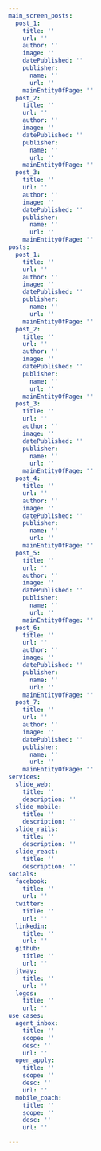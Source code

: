```yaml
---
main_screen_posts:
  post_1:
    title: ''
    url: ''
    author: ''
    image: ''
    datePublished: ''
    publisher:
      name: ''
      url: ''
    mainEntityOfPage: ''
  post_2:
    title: ''
    url: ''
    author: ''
    image: ''
    datePublished: ''
    publisher:
      name: ''
      url: ''
    mainEntityOfPage: ''
  post_3:
    title: ''
    url: ''
    author: ''
    image: ''
    datePublished: ''
    publisher:
      name: ''
      url: ''
    mainEntityOfPage: ''
posts:
  post_1:
    title: ''
    url: ''
    author: ''
    image: ''
    datePublished: ''
    publisher:
      name: ''
      url: ''
    mainEntityOfPage: ''
  post_2:
    title: ''
    url: ''
    author: ''
    image: ''
    datePublished: ''
    publisher:
      name: ''
      url: ''
    mainEntityOfPage: ''
  post_3:
    title: ''
    url: ''
    author: ''
    image: ''
    datePublished: ''
    publisher:
      name: ''
      url: ''
    mainEntityOfPage: ''
  post_4:
    title: ''
    url: ''
    author: ''
    image: ''
    datePublished: ''
    publisher:
      name: ''
      url: ''
    mainEntityOfPage: ''
  post_5:
    title: ''
    url: ''
    author: ''
    image: ''
    datePublished: ''
    publisher:
      name: ''
      url: ''
    mainEntityOfPage: ''
  post_6:
    title: ''
    url: ''
    author: ''
    image: ''
    datePublished: ''
    publisher:
      name: ''
      url: ''
    mainEntityOfPage: ''
  post_7:
    title: ''
    url: ''
    author: ''
    image: ''
    datePublished: ''
    publisher:
      name: ''
      url: ''
    mainEntityOfPage: ''
services:
  slide_web:
    title: ''
    description: ''
  slide_mobile:
    title: ''
    description: ''
  slide_rails:
    title: ''
    description: ''
  slide_react:
    title: ''
    description: ''
socials:
  facebook:
    title: ''
    url: ''
  twitter:
    title: ''
    url: ''
  linkedin:
    title: ''
    url: ''
  github:
    title: ''
    url: ''
  jtway:
    title: ''
    url: ''
  logos:
    title: ''
    url: ''
use_cases:
  agent_inbox:
    title: ''
    scope: ''
    desc: ''
    url: ''
  open_apply:
    title: ''
    scope: ''
    desc: ''
    url: ''
  mobile_coach:
    title: ''
    scope: ''
    desc: ''
    url: ''

---
```

